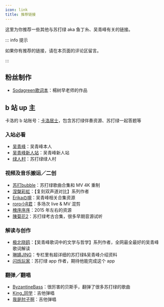 ```yaml
---
icon: link
title: 推荐链接
---
```


这里为你推荐一些其他与苏打绿 aka 鱼丁糸、吴青峰有关的链接。

::: info 提示

如果你有推荐的链接，请在本页面的评论区留言。

:::

## 粉丝制作

- [Sodagreen歌词本](https://docs.qq.com/aio/DVXhDQlBzQndVQ05o)：楊树早老师的作品

## b 站 up 主

卡洛的 b 站账号：[卡洛居士](https://space.bilibili.com/1536096)，包含苏打绿伴奏资源、苏打绿一起答题等

### 入站必看

- [吴青峰](https://space.bilibili.com/672600531)：吴青峰本人
- [吴青峰新人站](https://space.bilibili.com/346969784)：吴青峰新人站
- [绿人村](https://space.bilibili.com/43195264)：苏打绿绿人村

### 视频及音乐搬运／二创

- [苏打bubble](https://space.bilibili.com/390537041)：苏打绿歌曲合集和 MV 4K 重制
- [涅槃彩虹](https://space.bilibili.com/299615534)：【复刻双声道对比】系列作者
- [Erikaの唄](https://space.bilibili.com/5630471)：吴青峰相关合集资源
- [roro小R君](https://space.bilibili.com/34979141)：多场次 live & MV 混剪
- [槐序序序](https://space.bilibili.com/1715516)：2015 年左右的资源
- [陳菊花2](https://space.bilibili.com/11018265)：苏打绿考古合集，很多早期音源试听

### 解读与创作

- [极北晓鸥](https://space.bilibili.com/22713627)：【吴青峰歌词中的文学与哲学】系列作者，全网最全最好的吴青峰歌词解读
- [琳婧JING](https://space.bilibili.com/413707676)：专栏里有超详细的苏打绿&吴青峰介绍资料
- [闪烁玩家](https://space.bilibili.com/12787196)：苏打绿 app 作者，期待他能完成这个 app

### 翻弹／翻唱

- [ByzantineBass](https://space.bilibili.com/219006132)：很厉害的贝斯手，翻弹了很多苏打绿的歌曲
- [King_同学](https://space.bilibili.com/47459662)：吉他弹唱
- [我是肘子啊](https://space.bilibili.com/33972127)：吉他弹唱

